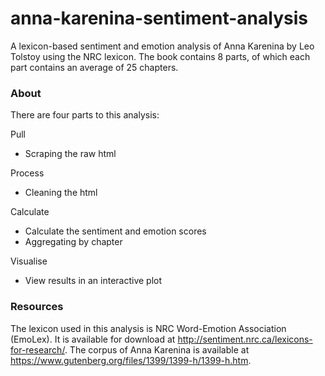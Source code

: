 # anna-karenina-sentiment-analysis
A lexicon-based sentiment and emotion analysis of Anna Karenina by Leo Tolstoy using the NRC lexicon. The book contains 8 parts, of which each part contains an average of 25 chapters.

### About
There are four parts to this analysis:

Pull
  - Scraping the raw html
  
Process
  - Cleaning the html
  
Calculate
  - Calculate the sentiment and emotion scores
  - Aggregating by chapter
  
Visualise
  - View results in an interactive plot


### Resources
The lexicon used in this analysis is NRC Word-Emotion Association (EmoLex). It is available for download at http://sentiment.nrc.ca/lexicons-for-research/. The corpus of Anna Karenina is available at https://www.gutenberg.org/files/1399/1399-h/1399-h.htm.


